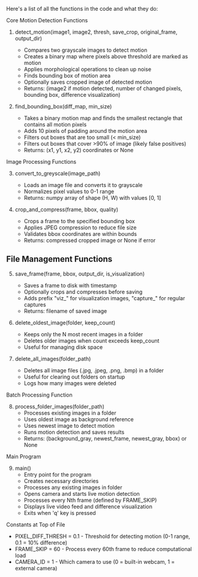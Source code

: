 Here's a list of all the functions in the code and what they do:

Core Motion Detection Functions

1. detect_motion(image1, image2, thresh, save_crop, original_frame, output_dir)
   - Compares two grayscale images to detect motion
   - Creates a binary map where pixels above threshold are marked as motion
   - Applies morphological operations to clean up noise
   - Finds bounding box of motion area
   - Optionally saves cropped image of detected motion
   - Returns: (image2 if motion detected, number of changed pixels, bounding box, difference visualization)

2. find_bounding_box(diff_map, min_size)
   - Takes a binary motion map and finds the smallest rectangle that contains all motion pixels
   - Adds 10 pixels of padding around the motion area
   - Filters out boxes that are too small (< min_size)
   - Filters out boxes that cover >90% of image (likely false positives)
   - Returns: (x1, y1, x2, y2) coordinates or None

Image Processing Functions

3. convert_to_greyscale(image_path)
   - Loads an image file and converts it to grayscale
   - Normalizes pixel values to 0-1 range
   - Returns: numpy array of shape (H, W) with values [0, 1]

4. crop_and_compress(frame, bbox, quality)
   - Crops a frame to the specified bounding box
   - Applies JPEG compression to reduce file size
   - Validates bbox coordinates are within bounds
   - Returns: compressed cropped image or None if error

## File Management Functions

5. save_frame(frame, bbox, output_dir, is_visualization)
   - Saves a frame to disk with timestamp
   - Optionally crops and compresses before saving
   - Adds prefix "viz_" for visualization images, "capture_" for regular captures
   - Returns: filename of saved image

6. delete_oldest_image(folder, keep_count)
   - Keeps only the N most recent images in a folder
   - Deletes older images when count exceeds keep_count
   - Useful for managing disk space

7. delete_all_images(folder_path)
   - Deletes all image files (.jpg, .jpeg, .png, .bmp) in a folder
   - Useful for clearing out folders on startup
   - Logs how many images were deleted

Batch Processing Function

8. process_folder_images(folder_path)
   - Processes existing images in a folder
   - Uses oldest image as background reference
   - Uses newest image to detect motion
   - Runs motion detection and saves results
   - Returns: (background_gray, newest_frame, newest_gray, bbox) or None

Main Program

9. main()
   - Entry point for the program
   - Creates necessary directories
   - Processes any existing images in folder
   - Opens camera and starts live motion detection
   - Processes every Nth frame (defined by FRAME_SKIP)
   - Displays live video feed and difference visualization
   - Exits when 'q' key is pressed

Constants at Top of File

- PIXEL_DIFF_THRESH = 0.1 - Threshold for detecting motion (0-1 range, 0.1 = 10% difference)
- FRAME_SKIP = 60 - Process every 60th frame to reduce computational load
- CAMERA_ID = 1 - Which camera to use (0 = built-in webcam, 1 = external camera)